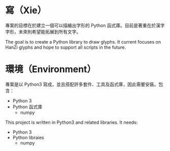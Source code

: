 # 寫（Xie）

專案的目標在於建立一個可以描繪出字形的 Python 函式庫。目前是著重在於漢字字形，未來則希望能拓展到所有文字。

The goal is to create a Python library to draw glyphs. It current focuses on HanZi glyphs and hope to support all scripts in the future.

環境（Environment）
====
專案是以 Python3 寫成，並且搭配許多套件、工具及函式庫，因此需要安裝。包含：
+ Python 3
+ Python 函式庫
  + numpy

This project is written in Python3 and related libraries. It needs:
+ Python 3
+ Python libraies
  + numpy

